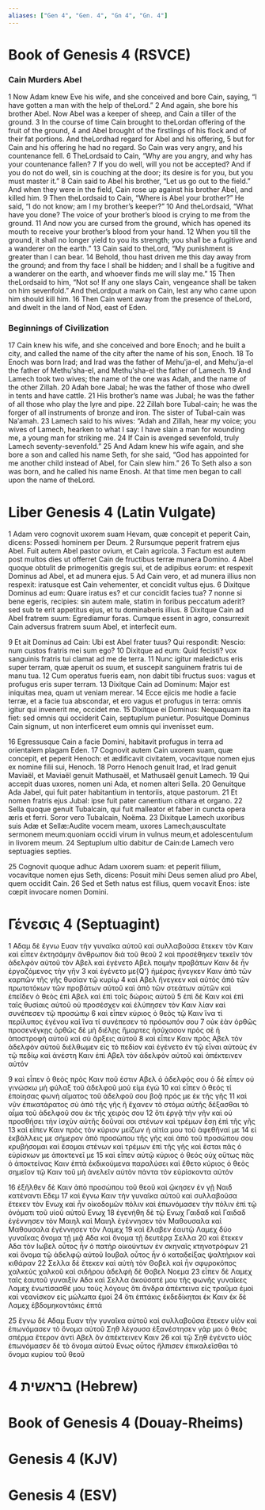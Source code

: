 ```yaml
---
aliases: ["Gen 4", "Gen. 4", "Gn 4", "Gn. 4"]
---
```



# Book of Genesis 4 (RSVCE)

### Cain Murders Abel
1 Now Adam knew Eve his wife, and she conceived and bore Cain, saying, “I have gotten a man with the help of theLord.”
2 And again, she bore his brother Abel. Now Abel was a keeper of sheep, and Cain a tiller of the ground.
3 In the course of time Cain brought to theLordan offering of the fruit of the ground,
4 and Abel brought of the firstlings of his flock and of their fat portions. And theLordhad regard for Abel and his offering,
5 but for Cain and his offering he had no regard. So Cain was very angry, and his countenance fell.
6 TheLordsaid to Cain, “Why are you angry, and why has your countenance fallen?
7 If you do well, will you not be accepted? And if you do not do well, sin is couching at the door; its desire is for you, but you must master it.”
8 Cain said to Abel his brother, “Let us go out to the field.” And when they were in the field, Cain rose up against his brother Abel, and killed him.
9 Then theLordsaid to Cain, “Where is Abel your brother?” He said, “I do not know; am I my brother’s keeper?”
10 And theLordsaid, “What have you done? The voice of your brother’s blood is crying to me from the ground.
11 And now you are cursed from the ground, which has opened its mouth to receive your brother’s blood from your hand.
12 When you till the ground, it shall no longer yield to you its strength; you shall be a fugitive and a wanderer on the earth.”
13 Cain said to theLord, “My punishment is greater than I can bear.
14 Behold, thou hast driven me this day away from the ground; and from thy face I shall be hidden; and I shall be a fugitive and a wanderer on the earth, and whoever finds me will slay me.”
15 Then theLordsaid to him, “Not so! If any one slays Cain, vengeance shall be taken on him sevenfold.” And theLordput a mark on Cain, lest any who came upon him should kill him.
16 Then Cain went away from the presence of theLord, and dwelt in the land of Nod, east of Eden.
### Beginnings of Civilization
17 Cain knew his wife, and she conceived and bore Enoch; and he built a city, and called the name of the city after the name of his son, Enoch.
18 To Enoch was born Irad; and Irad was the father of Mehuʹja-el, and Mehuʹja-el the father of Methuʹsha-el, and Methuʹsha-el the father of Lamech.
19 And Lamech took two wives; the name of the one was Adah, and the name of the other Zillah.
20 Adah bore Jabal; he was the father of those who dwell in tents and have cattle.
21 His brother’s name was Jubal; he was the father of all those who play the lyre and pipe.
22 Zillah bore Tubal-cain; he was the forger of all instruments of bronze and iron. The sister of Tubal-cain was Naʹamah.
23 Lamech said to his wives: “Adah and Zillah, hear my voice; you wives of Lamech, hearken to what I say: I have slain a man for wounding me, a young man for striking me.
24 If Cain is avenged sevenfold, truly Lamech seventy-sevenfold.”
25 And Adam knew his wife again, and she bore a son and called his name Seth, for she said, “God has appointed for me another child instead of Abel, for Cain slew him.”
26 To Seth also a son was born, and he called his name Enosh. At that time men began to call upon the name of theLord.


# Liber Genesis 4 (Latin Vulgate)

1 Adam vero cognovit uxorem suam Hevam, quæ concepit et peperit Cain, dicens: Possedi hominem per Deum.
2 Rursumque peperit fratrem ejus Abel. Fuit autem Abel pastor ovium, et Cain agricola.
3 Factum est autem post multos dies ut offerret Cain de fructibus terræ munera Domino.
4 Abel quoque obtulit de primogenitis gregis sui, et de adipibus eorum: et respexit Dominus ad Abel, et ad munera ejus.
5 Ad Cain vero, et ad munera illius non respexit: iratusque est Cain vehementer, et concidit vultus ejus.
6 Dixitque Dominus ad eum: Quare iratus es? et cur concidit facies tua?
7 nonne si bene egeris, recipies: sin autem male, statim in foribus peccatum aderit? sed sub te erit appetitus ejus, et tu dominaberis illius.
8 Dixitque Cain ad Abel fratrem suum: Egrediamur foras. Cumque essent in agro, consurrexit Cain adversus fratrem suum Abel, et interfecit eum.

9 Et ait Dominus ad Cain: Ubi est Abel frater tuus? Qui respondit: Nescio: num custos fratris mei sum ego?
10 Dixitque ad eum: Quid fecisti? vox sanguinis fratris tui clamat ad me de terra.
11 Nunc igitur maledictus eris super terram, quæ aperuit os suum, et suscepit sanguinem fratris tui de manu tua.
12 Cum operatus fueris eam, non dabit tibi fructus suos: vagus et profugus eris super terram.
13 Dixitque Cain ad Dominum: Major est iniquitas mea, quam ut veniam merear.
14 Ecce ejicis me hodie a facie terræ, et a facie tua abscondar, et ero vagus et profugus in terra: omnis igitur qui invenerit me, occidet me.
15 Dixitque ei Dominus: Nequaquam ita fiet: sed omnis qui occiderit Cain, septuplum punietur. Posuitque Dominus Cain signum, ut non interficeret eum omnis qui invenisset eum.

16 Egressusque Cain a facie Domini, habitavit profugus in terra ad orientalem plagam Eden.
17 Cognovit autem Cain uxorem suam, quæ concepit, et peperit Henoch: et ædificavit civitatem, vocavitque nomen ejus ex nomine filii sui, Henoch.
18 Porro Henoch genuit Irad, et Irad genuit Maviaël, et Maviaël genuit Mathusaël, et Mathusaël genuit Lamech.
19 Qui accepit duas uxores, nomen uni Ada, et nomen alteri Sella.
20 Genuitque Ada Jabel, qui fuit pater habitantium in tentoriis, atque pastorum.
21 Et nomen fratris ejus Jubal: ipse fuit pater canentium cithara et organo.
22 Sella quoque genuit Tubalcain, qui fuit malleator et faber in cuncta opera æris et ferri. Soror vero Tubalcain, Noëma.
23 Dixitque Lamech uxoribus suis Adæ et Sellæ:Audite vocem meam, uxores Lamech;auscultate sermonem meum:quoniam occidi virum in vulnus meum,et adolescentulum in livorem meum.
24 Septuplum ultio dabitur de Cain:de Lamech vero septuagies septies.

25 Cognovit quoque adhuc Adam uxorem suam: et peperit filium, vocavitque nomen ejus Seth, dicens: Posuit mihi Deus semen aliud pro Abel, quem occidit Cain.
26 Sed et Seth natus est filius, quem vocavit Enos: iste cœpit invocare nomen Domini.


# Γένεσις 4 (Septuagint)

1 Αδαμ δὲ ἔγνω Ευαν τὴν γυναῖκα αὐτοῦ καὶ συλλαβοῦσα ἔτεκεν τὸν Καιν καὶ εἶπεν ἐκτησάμην ἄνθρωπον διὰ τοῦ θεοῦ
2 καὶ προσέθηκεν τεκεῖν τὸν ἀδελφὸν αὐτοῦ τὸν Αβελ καὶ ἐγένετο Αβελ ποιμὴν προβάτων Καιν δὲ ἦν ἐργαζόμενος τὴν γῆν
3 καὶ ἐγένετο με{Q'} ἡμέρας ἤνεγκεν Καιν ἀπὸ τῶν καρπῶν τῆς γῆς θυσίαν τῷ κυρίῳ
4 καὶ Αβελ ἤνεγκεν καὶ αὐτὸς ἀπὸ τῶν πρωτοτόκων τῶν προβάτων αὐτοῦ καὶ ἀπὸ τῶν στεάτων αὐτῶν καὶ ἐπεῖδεν ὁ θεὸς ἐπὶ Αβελ καὶ ἐπὶ τοῖς δώροις αὐτοῦ
5 ἐπὶ δὲ Καιν καὶ ἐπὶ ταῖς θυσίαις αὐτοῦ οὐ προσέσχεν καὶ ἐλύπησεν τὸν Καιν λίαν καὶ συνέπεσεν τῷ προσώπῳ
6 καὶ εἶπεν κύριος ὁ θεὸς τῷ Καιν ἵνα τί περίλυπος ἐγένου καὶ ἵνα τί συνέπεσεν τὸ πρόσωπόν σου
7 οὐκ ἐὰν ὀρθῶς προσενέγκῃς ὀρθῶς δὲ μὴ διέλῃς ἥμαρτες ἡσύχασον πρὸς σὲ ἡ ἀποστροφὴ αὐτοῦ καὶ σὺ ἄρξεις αὐτοῦ
8 καὶ εἶπεν Καιν πρὸς Αβελ τὸν ἀδελφὸν αὐτοῦ διέλθωμεν εἰς τὸ πεδίον καὶ ἐγένετο ἐν τῷ εἶναι αὐτοὺς ἐν τῷ πεδίῳ καὶ ἀνέστη Καιν ἐπὶ Αβελ τὸν ἀδελφὸν αὐτοῦ καὶ ἀπέκτεινεν αὐτόν

9 καὶ εἶπεν ὁ θεὸς πρὸς Καιν ποῦ ἐστιν Αβελ ὁ ἀδελφός σου ὁ δὲ εἶπεν οὐ γινώσκω μὴ φύλαξ τοῦ ἀδελφοῦ μού εἰμι ἐγώ
10 καὶ εἶπεν ὁ θεός τί ἐποίησας φωνὴ αἵματος τοῦ ἀδελφοῦ σου βοᾷ πρός με ἐκ τῆς γῆς
11 καὶ νῦν ἐπικατάρατος σὺ ἀπὸ τῆς γῆς ἣ ἔχανεν τὸ στόμα αὐτῆς δέξασθαι τὸ αἷμα τοῦ ἀδελφοῦ σου ἐκ τῆς χειρός σου
12 ὅτι ἐργᾷ τὴν γῆν καὶ οὐ προσθήσει τὴν ἰσχὺν αὐτῆς δοῦναί σοι στένων καὶ τρέμων ἔσῃ ἐπὶ τῆς γῆς
13 καὶ εἶπεν Καιν πρὸς τὸν κύριον μείζων ἡ αἰτία μου τοῦ ἀφεθῆναί με
14 εἰ ἐκβάλλεις με σήμερον ἀπὸ προσώπου τῆς γῆς καὶ ἀπὸ τοῦ προσώπου σου κρυβήσομαι καὶ ἔσομαι στένων καὶ τρέμων ἐπὶ τῆς γῆς καὶ ἔσται πᾶς ὁ εὑρίσκων με ἀποκτενεῖ με
15 καὶ εἶπεν αὐτῷ κύριος ὁ θεός οὐχ οὕτως πᾶς ὁ ἀποκτείνας Καιν ἑπτὰ ἐκδικούμενα παραλύσει καὶ ἔθετο κύριος ὁ θεὸς σημεῖον τῷ Καιν τοῦ μὴ ἀνελεῖν αὐτὸν πάντα τὸν εὑρίσκοντα αὐτόν

16 ἐξῆλθεν δὲ Καιν ἀπὸ προσώπου τοῦ θεοῦ καὶ ᾤκησεν ἐν γῇ Ναιδ κατέναντι Εδεμ
17 καὶ ἔγνω Καιν τὴν γυναῖκα αὐτοῦ καὶ συλλαβοῦσα ἔτεκεν τὸν Ενωχ καὶ ἦν οἰκοδομῶν πόλιν καὶ ἐπωνόμασεν τὴν πόλιν ἐπὶ τῷ ὀνόματι τοῦ υἱοῦ αὐτοῦ Ενωχ
18 ἐγενήθη δὲ τῷ Ενωχ Γαιδαδ καὶ Γαιδαδ ἐγέννησεν τὸν Μαιηλ καὶ Μαιηλ ἐγέννησεν τὸν Μαθουσαλα καὶ Μαθουσαλα ἐγέννησεν τὸν Λαμεχ
19 καὶ ἔλαβεν ἑαυτῷ Λαμεχ δύο γυναῖκας ὄνομα τῇ μιᾷ Αδα καὶ ὄνομα τῇ δευτέρᾳ Σελλα
20 καὶ ἔτεκεν Αδα τὸν Ιωβελ οὗτος ἦν ὁ πατὴρ οἰκούντων ἐν σκηναῖς κτηνοτρόφων
21 καὶ ὄνομα τῷ ἀδελφῷ αὐτοῦ Ιουβαλ οὗτος ἦν ὁ καταδείξας ψαλτήριον καὶ κιθάραν
22 Σελλα δὲ ἔτεκεν καὶ αὐτὴ τὸν Θοβελ καὶ ἦν σφυροκόπος χαλκεὺς χαλκοῦ καὶ σιδήρου ἀδελφὴ δὲ Θοβελ Νοεμα
23 εἶπεν δὲ Λαμεχ ταῖς ἑαυτοῦ γυναιξίν Αδα καὶ Σελλα ἀκούσατέ μου τῆς φωνῆς γυναῖκες Λαμεχ ἐνωτίσασθέ μου τοὺς λόγους ὅτι ἄνδρα ἀπέκτεινα εἰς τραῦμα ἐμοὶ καὶ νεανίσκον εἰς μώλωπα ἐμοί
24 ὅτι ἑπτάκις ἐκδεδίκηται ἐκ Καιν ἐκ δὲ Λαμεχ ἑβδομηκοντάκις ἑπτά

25 ἔγνω δὲ Αδαμ Ευαν τὴν γυναῖκα αὐτοῦ καὶ συλλαβοῦσα ἔτεκεν υἱὸν καὶ ἐπωνόμασεν τὸ ὄνομα αὐτοῦ Σηθ λέγουσα ἐξανέστησεν γάρ μοι ὁ θεὸς σπέρμα ἕτερον ἀντὶ Αβελ ὃν ἀπέκτεινεν Καιν
26 καὶ τῷ Σηθ ἐγένετο υἱός ἐπωνόμασεν δὲ τὸ ὄνομα αὐτοῦ Ενως οὗτος ἤλπισεν ἐπικαλεῖσθαι τὸ ὄνομα κυρίου τοῦ θεοῦ


# 4 בראשית (Hebrew)


# Book of Genesis 4 (Douay-Rheims)


# Genesis 4 (KJV)


# Genesis 4 (ESV)

